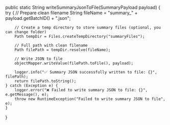 public static String writeSummaryJsonToFile(SummaryPayload payload) {
    try {
        // Prepare clean filename
        String fileName = "summary_" + payload.getBatchID() + ".json";
        
        // Create a temp directory to store summary files (optional, you can change folder)
        Path tempDir = Files.createTempDirectory("summaryFiles");
        
        // Full path with clean filename
        Path filePath = tempDir.resolve(fileName);
        
        // Write JSON to file
        objectMapper.writeValue(filePath.toFile(), payload);
        
        logger.info("✅ Summary JSON successfully written to file: {}", filePath);
        return filePath.toString();
    } catch (Exception e) {
        logger.error("❌ Failed to write summary JSON to file: {}", e.getMessage(), e);
        throw new RuntimeException("Failed to write summary JSON to file", e);
    }
}
